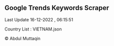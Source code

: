 

## Google Trends Keywords Scraper 
 
Last Update 16-12-2022 , 06:15:51

Country List :
VIETNAM.json



© Abdul Muttaqin 
